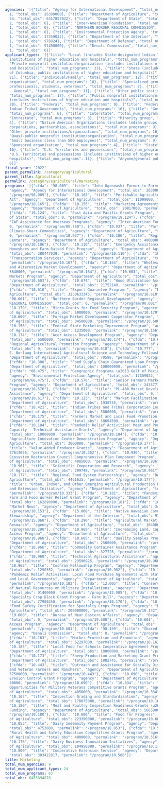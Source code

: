 ```yaml
---
agencies: '[{"title": "Agency for International Development", "total_num_programs":
  1, "total_obs": 26300000}, {"title": "Department of Agriculture", "total_num_programs":
  54, "total_obs": 6317857032}, {"title": "Department of State", "total_num_programs":
  2, "total_obs": 0}, {"title": "Inter-American Foundation", "total_num_programs":
  1, "total_obs": 0}, {"title": "NORTHERN BORDER REGIONAL COMMISSION", "total_num_programs":
  1, "total_obs": 0}, {"title": "Environmental Protection Agency", "total_num_programs":
  1, "total_obs": 17359022}, {"title": "Department of the Interior", "total_num_programs":
  1, "total_obs": 978824}, {"title": "Department of Defense", "total_num_programs":
  1, "total_obs": 91400000}, {"title": "Denali Commission", "total_num_programs":
  1, "total_obs": 0}]'
applicant_types: '[{"title": "Local (includes State-designated lndian Tribes, excludes
  institutions of higher education and hospitals", "total_num_programs": 16}, {"title":
  "Private nonprofit institution/organization (includes institutions of higher education
  and hospitals)", "total_num_programs": 33}, {"title": "State (includes District
  of Columbia, public institutions of higher education and hospitals)", "total_num_programs":
  21}, {"title": "Individual/Family", "total_num_programs": 12}, {"title": "Profit
  organization", "total_num_programs": 18}, {"title": "Specialized group (e.g. health
  professionals, students, veterans)", "total_num_programs": 7}, {"title": "Non-Government
  - General", "total_num_programs": 11}, {"title": "Other public institution/organization",
  "total_num_programs": 17}, {"title": "Public nonprofit institution/organization
  (includes institutions of higher education and hospitals)", "total_num_programs":
  28}, {"title": "Federal", "total_num_programs": 9}, {"title": "Federally Recognized
  lndian Tribal Governments", "total_num_programs": 16}, {"title": "Government - General",
  "total_num_programs": 6}, {"title": "Interstate", "total_num_programs": 5}, {"title":
  "Intrastate", "total_num_programs": 3}, {"title": "Minority group", "total_num_programs":
  4}, {"title": "Native American Organizations (includes lndian groups, cooperatives,
  corporations, partnerships, associations)", "total_num_programs": 9}, {"title":
  "Other private institutions/organizations", "total_num_programs": 16}, {"title":
  "Quasi-public nonprofit institution/organization", "total_num_programs": 12}, {"title":
  "Small business (less than 500 employees)", "total_num_programs": 9}, {"title":
  "Sponsored organization", "total_num_programs": 4}, {"title": "State", "total_num_programs":
  16}, {"title": "U.S. Territories and possessions", "total_num_programs": 5}, {"title":
  "U.S. Territories and possessions (includes institutions of higher education and
  hospitals)", "total_num_programs": 11}, {"title": "Anyone/general public", "total_num_programs":
  6}]'
fiscal_year: '2022'
parent_permalink: /category/agricultural
parent_title: Agricultural
permalink: /category/agricultural/marketing
programs: '[{"cfda": "98.009", "title": "John Ogonowski Farmer-to-Farmer Program ",
  "agency": "Agency for International Development", "total_obs": 26300000, "permalink":
  "/program/98.009"}, {"cfda": "10.165", "title": "Perishable Agricultural Commodities
  Act", "agency": "Department of Agriculture", "total_obs": 11099000, "permalink":
  "/program/10.165"}, {"cfda": "10.155", "title": "Marketing Agreements and Orders",
  "agency": "Department of Agriculture", "total_obs": 20817000, "permalink": "/program/10.155"},
  {"cfda": "19.124", "title": "East Asia and Pacific Grants Program", "agency": "Department
  of State", "total_obs": 0, "permalink": "/program/19.124"}, {"cfda": "85.750", "title":
  "IAF Assistance for Overseas Programs", "agency": "Inter-American Foundation", "total_obs":
  0, "permalink": "/program/85.750"}, {"cfda": "10.937", "title": "Partnerships for
  Climate-Smart Commodities", "agency": "Department of Agriculture", "total_obs":
  0, "permalink": "/program/10.937"}, {"cfda": "10.186", "title": "Regional Food Business
  Centers", "agency": "Department of Agriculture", "total_obs": 400000000, "permalink":
  "/program/10.186"}, {"cfda": "10.110", "title": "Emergency Assistance for Livestock,
  Honeybees and Farm-Raised Fish Program", "agency": "Department of Agriculture",
  "total_obs": 280447039, "permalink": "/program/10.110"}, {"cfda": "10.167", "title":
  "Transportation Services", "agency": "Department of Agriculture", "total_obs": 4159000,
  "permalink": "/program/10.167"}, {"cfda": "10.164", "title": "Wholesale Farmers
  and Alternative Market Development", "agency": "Department of Agriculture", "total_obs":
  5840000, "permalink": "/program/10.164"}, {"cfda": "10.603", "title": "Emerging
  Markets Program", "agency": "Department of Agriculture", "total_obs": 8000000, "permalink":
  "/program/10.603"}, {"cfda": "10.674", "title": "Wood Utilization Assistance", "agency":
  "Department of Agriculture", "total_obs": 21752140, "permalink": "/program/10.674"},
  {"cfda": "10.610", "title": "Export Guarantee Program ", "agency": "Department of
  Agriculture", "total_obs": 3250633345, "permalink": "/program/10.610"}, {"cfda":
  "90.601", "title": "Northern Border Regional Development", "agency": "NORTHERN BORDER
  REGIONAL COMMISSION", "total_obs": 0, "permalink": "/program/90.601"}, {"cfda":
  "10.179", "title": "Micro-Grants for Food Security Program", "agency": "Department
  of Agriculture", "total_obs": 5000000, "permalink": "/program/10.179"}, {"cfda":
  "10.600", "title": "Foreign Market Development Cooperator Program", "agency": "Department
  of Agriculture", "total_obs": 34500000, "permalink": "/program/10.600"}, {"cfda":
  "10.156", "title": "Federal-State Marketing Improvement Program", "agency": "Department
  of Agriculture", "total_obs": 1235000, "permalink": "/program/10.156"}, {"cfda":
  "10.174", "title": "Acer Access Development Program", "agency": "Department of Agriculture",
  "total_obs": 6500000, "permalink": "/program/10.174"}, {"cfda": "10.618", "title":
  "Regional Agricultural Promotion Program", "agency": "Department of Agriculture",
  "total_obs": 0, "permalink": "/program/10.618"}, {"cfda": "10.777", "title": "Norman
  E. Borlaug International Agricultural Science and Technology Fellowship", "agency":
  "Department of Agriculture", "total_obs": 70598, "permalink": "/program/10.777"},
  {"cfda": "10.380", "title": "Food Supply Chain Guaranteed Loan Program", "agency":
  "Department of Agriculture", "total_obs": 100000000, "permalink": "/program/10.380"},
  {"cfda": "66.475", "title": "Geographic Programs \u2013 Gulf of Mexico Program",
  "agency": "Environmental Protection Agency", "total_obs": 17359022, "permalink":
  "/program/66.475"}, {"cfda": "10.576", "title": "Senior Farmers Market Nutrition
  Program", "agency": "Department of Agriculture", "total_obs": 24357718, "permalink":
  "/program/10.576"}, {"cfda": "10.617", "title": "PL-480 Market Development and Technical
  Assistance", "agency": "Department of Agriculture", "total_obs": 0, "permalink":
  "/program/10.617"}, {"cfda": "10.123", "title": "Market Facilitation Program", "agency":
  "Department of Agriculture", "total_obs": 1938735, "permalink": "/program/10.123"},
  {"cfda": "10.421", "title": "Indian Tribes and Tribal Corporation Loans", "agency":
  "Department of Agriculture", "total_obs": 5000000, "permalink": "/program/10.421"},
  {"cfda": "10.175", "title": "Farmers Market and Local Food Promotion Program", "agency":
  "Department of Agriculture", "total_obs": 58604500, "permalink": "/program/10.175"},
  {"cfda": "10.184", "title": "Pandemic Relief Activities: Meat and Poultry Processing
  Capacity - Technical Assistance Grants", "agency": "Department of Agriculture",
  "total_obs": 10000000, "permalink": "/program/10.184"}, {"cfda": "10.377", "title":
  "Agriculture Innovation Center Demonstration Program", "agency": "Department of
  Agriculture", "total_obs": 3000000, "permalink": "/program/10.377"}, {"cfda": "10.352",
  "title": "Value-Added Producer Grants", "agency": "Department of Agriculture", "total_obs":
  37613655, "permalink": "/program/10.352"}, {"cfda": "10.936", "title": "Gulf Coast
  Ecosystem Restoration Council Comprehensive Plan Component Program", "agency": "Department
  of Agriculture", "total_obs": 4085000, "permalink": "/program/10.936"}, {"cfda":
  "10.961", "title": "Scientific Cooperation and Research", "agency": "Department
  of Agriculture", "total_obs": 299748, "permalink": "/program/10.961"}, {"cfda":
  "10.177", "title": "Regional Food System Partnerships", "agency": "Department of
  Agriculture", "total_obs": 4461635, "permalink": "/program/10.177"}, {"cfda": "10.333",
  "title": "Urban, Indoor, and Other Emerging Agricultural Production Research, Education,
  and Extension Initiative", "agency": "Department of Agriculture", "total_obs": 9400000,
  "permalink": "/program/10.333"}, {"cfda": "10.181", "title": "Pandemic Relief Activities:
  Farm and Food Worker Relief Grant Program", "agency": "Department of Agriculture",
  "total_obs": 162890000, "permalink": "/program/10.181"}, {"cfda": "10.153", "title":
  "Market News", "agency": "Department of Agriculture", "total_obs": 34629000, "permalink":
  "/program/10.153"}, {"cfda": "15.068", "title": "Native Hawaiian Community Guest
  Stewardship", "agency": "Department of the Interior", "total_obs": 978824, "permalink":
  "/program/15.068"}, {"cfda": "10.290", "title": "Agricultural Market and Economic
  Research", "agency": "Department of Agriculture", "total_obs": 1640805, "permalink":
  "/program/10.290"}, {"cfda": "10.968", "title": "Increasing Land, Capital, and Market
  Access Program", "agency": "Department of Agriculture", "total_obs": 0, "permalink":
  "/program/10.968"}, {"cfda": "10.605", "title": "Quality Samples Program ", "agency":
  "Department of Agriculture", "total_obs": 2500000, "permalink": "/program/10.605"},
  {"cfda": "10.966", "title": "Commodity Container Assistance Program", "agency":
  "Department of Agriculture", "total_obs": 827725, "permalink": "/program/10.966"},
  {"cfda": "10.960", "title": "Technical Agricultural Assistance", "agency": "Department
  of Agriculture", "total_obs": 23596925, "permalink": "/program/10.960"}, {"cfda":
  "10.962", "title": "Cochran Fellowship Program", "agency": "Department of Agriculture",
  "total_obs": 1290352, "permalink": "/program/10.962"}, {"cfda": "10.182", "title":
  "Pandemic Relief Activities: Local Food Purchase Agreements with States, Tribes,
  and Local Governments", "agency": "Department of Agriculture", "total_obs": 300000000,
  "permalink": "/program/10.182"}, {"cfda": "12.005", "title": "Conservation and Rehabilitation
  of Natural Resources on Military Installations", "agency": "Department of Defense",
  "total_obs": 91400000, "permalink": "/program/12.005"}, {"cfda": "10.170", "title":
  "Specialty Crop Block Grant Program - Farm Bill", "agency": "Department of Agriculture",
  "total_obs": 77900350, "permalink": "/program/10.170"}, {"cfda": "10.142", "title":
  "Food Safety Certification for Specialty Crops Program", "agency": "Department of
  Agriculture", "total_obs": 200000000, "permalink": "/program/10.142"}, {"cfda":
  "19.600", "title": "Bureau of Near Eastern Affairs", "agency": "Department of State",
  "total_obs": 0, "permalink": "/program/19.600"}, {"cfda": "10.601", "title": "Market
  Access Program", "agency": "Department of Agriculture", "total_obs": 200000000,
  "permalink": "/program/10.601"}, {"cfda": "90.199", "title": "Shared Services",
  "agency": "Denali Commission", "total_obs": 0, "permalink": "/program/90.199"},
  {"cfda": "10.163", "title": "Market Protection and Promotion", "agency": "Department
  of Agriculture", "total_obs": 62297000, "permalink": "/program/10.163"}, {"cfda":
  "10.185", "title": "Local Food for Schools Cooperative Agreement Program", "agency":
  "Department of Agriculture", "total_obs": 10000000, "permalink": "/program/10.185"},
  {"cfda": "10.173", "title": "Sheep Production and Marketing Grant Program", "agency":
  "Department of Agriculture", "total_obs": 1882745, "permalink": "/program/10.173"},
  {"cfda": "10.443", "title": "Outreach and Assistance for Socially Disadvantaged
  and Veteran Farmers and Ranchers", "agency": "Department of Agriculture", "total_obs":
  57500000, "permalink": "/program/10.443"}, {"cfda": "10.690", "title": "Lake Tahoe
  Erosion Control Grant Program", "agency": "Department of Agriculture", "total_obs":
  30000, "permalink": "/program/10.690"}, {"cfda": "10.334", "title": "Enhancing Agricultural
  Opportunities for Military Veterans Competitive Grants Program", "agency": "Department
  of Agriculture", "total_obs": 4850000, "permalink": "/program/10.334"}, {"cfda":
  "10.162", "title": "Inspection Grading and Standardization", "agency": "Department
  of Agriculture", "total_obs": 170075000, "permalink": "/program/10.162"}, {"cfda":
  "10.180", "title": "Meat and Poultry Inspection Readiness Grants \u2013 Supplemental
  Funding", "agency": "Department of Agriculture", "total_obs": 56658000, "permalink":
  "/program/10.180"}, {"cfda": "10.606", "title": "Food for Progress", "agency": "Department
  of Agriculture", "total_obs": 223350000, "permalink": "/program/10.606"}, {"cfda":
  "10.053", "title": "Dairy Indemnity Payment Program", "agency": "Department of Agriculture",
  "total_obs": 4753000, "permalink": "/program/10.053"}, {"cfda": "10.516", "title":
  "Rural Health and Safety Education Competitive Grants Program", "agency": "Department
  of Agriculture", "total_obs": 4000000, "permalink": "/program/10.516"}, {"cfda":
  "10.176", "title": "Dairy Business Innovation Initiatives", "agency": "Department
  of Agriculture", "total_obs": 104950000, "permalink": "/program/10.176"}, {"cfda":
  "10.500", "title": "Cooperative Extension Service", "agency": "Department of Agriculture",
  "total_obs": 303422017, "permalink": "/program/10.500"}]'
title: Marketing
total_num_agencies: 9
total_num_applicant_types: 24
total_num_programs: 63
total_obs: 6453894878
---
```

